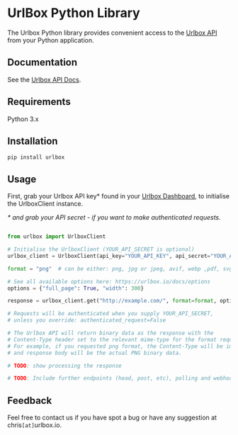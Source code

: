 # UrlBox Python Library

The Urlbox Python library provides convenient access to the <a href="https://urlbox.io/" target="_blank">Urlbox API</a> from your Python application.


## Documentation

See the <a href=https://urlbox.io/docs/overview target="_blank">Urlbox API Docs</a>.

## Requirements

Python 3.x

## Installation

```pip install urlbox```


## Usage

First, grab your Urlbox API key* found in your <a href="https://urlbox.io/dashboard/api" target="_blank">Urlbox Dashboard</a>, to initialise the UrlboxClient instance.

*\* and grab your API secret - if you want to make authenticated requests.*

```python

from urlbox import UrlboxClient

# Initialise the UrlboxClient (YOUR_API_SECRET is optional)
urlbox_client = UrlboxClient(api_key="YOUR_API_KEY", api_secret="YOUR_API_SECRET")

format = "png"  # can be either: png, jpg or jpeg, avif, webp ,pdf, svg, html

# See all available options here: https://urlbox.io/docs/options
options = {"full_page": True, "width": 300}

response = urlbox_client.get("http://example.com/", format=format, options=options)

# Requests will be authenticated when you supply YOUR_API_SECRET,
# unless you override: authenticated_request=False

# The Urlbox API will return binary data as the response with the
# Content-Type header set to the relevant mime-type for the format requested.
# For example, if you requested png format, the Content-Type will be image/png
# and response body will be the actual PNG binary data.

# TODO: show processing the response

# TODO: Include further endpoints (head, post, etc), polling and webhook functionality.


```


## Feedback


Feel free to contact us if you have spot a bug or have any suggestion at chris`[at]`urlbox.io.
